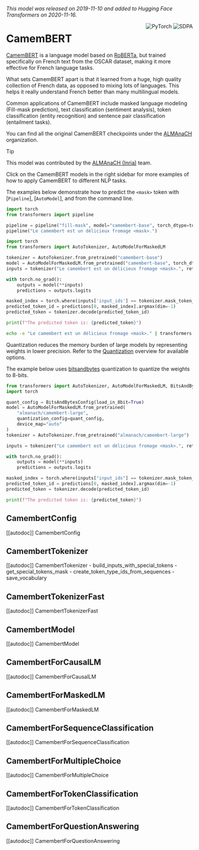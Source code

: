 <!--Copyright 2020 The HuggingFace Team. All rights reserved.

Licensed under the Apache License, Version 2.0 (the "License"); you may not use this file except in compliance with
the License. You may obtain a copy of the License at

http://www.apache.org/licenses/LICENSE-2.0

Unless required by applicable law or agreed to in writing, software distributed under the License is distributed on
an "AS IS" BASIS, WITHOUT WARRANTIES OR CONDITIONS OF ANY KIND, either express or implied. See the License for the
specific language governing permissions and limitations under the License.

⚠️ Note that this file is in Markdown but contain specific syntax for our doc-builder (similar to MDX) that may not be
rendered properly in your Markdown viewer.

-->
*This model was released on 2019-11-10 and added to Hugging Face Transformers on 2020-11-16.*

<div style="float: right;">
	<div class="flex flex-wrap space-x-1">
		<img alt="PyTorch" src="https://img.shields.io/badge/PyTorch-DE3412?style=flat&logo=pytorch&logoColor=white">
        <img alt="SDPA" src="https://img.shields.io/badge/SDPA-DE3412?style=flat&logo=pytorch&logoColor=white">
	</div>
</div>

# CamemBERT

[CamemBERT](https://huggingface.co/papers/1911.03894) is a language model based on [RoBERTa](./roberta), but trained specifically on French text from the OSCAR dataset, making it more effective for French language tasks.

What sets CamemBERT apart is that it learned from a huge, high quality collection of French data, as opposed to mixing lots of languages. This helps it really understand French better than many multilingual models.

Common applications of CamemBERT include masked language modeling (Fill-mask prediction), text classification (sentiment analysis), token classification (entity recognition) and sentence pair classification (entailment tasks).

You can find all the original CamemBERT checkpoints under the [ALMAnaCH](https://huggingface.co/almanach/models?search=camembert) organization.

> [!TIP]
> This model was contributed by the [ALMAnaCH (Inria)](https://huggingface.co/almanach) team.
>
> Click on the CamemBERT models in the right sidebar for more examples of how to apply CamemBERT to different NLP tasks.

The examples below demonstrate how to predict the `<mask>` token with [`Pipeline`], [`AutoModel`], and from the command line.

<hfoptions id="usage">

<hfoption id="Pipeline">

```python
import torch
from transformers import pipeline

pipeline = pipeline("fill-mask", model="camembert-base", torch_dtype=torch.float16, device=0)
pipeline("Le camembert est un délicieux fromage <mask>.")
```
</hfoption>

<hfoption id="AutoModel">

```python
import torch
from transformers import AutoTokenizer, AutoModelForMaskedLM

tokenizer = AutoTokenizer.from_pretrained("camembert-base")
model = AutoModelForMaskedLM.from_pretrained("camembert-base", torch_dtype="auto", device_map="auto", attn_implementation="sdpa")
inputs = tokenizer("Le camembert est un délicieux fromage <mask>.", return_tensors="pt").to("cuda")

with torch.no_grad():
    outputs = model(**inputs)
    predictions = outputs.logits

masked_index = torch.where(inputs['input_ids'] == tokenizer.mask_token_id)[1]
predicted_token_id = predictions[0, masked_index].argmax(dim=-1)
predicted_token = tokenizer.decode(predicted_token_id)

print(f"The predicted token is: {predicted_token}")
```
</hfoption>

<hfoption id="transformers CLI">

```bash
echo -e "Le camembert est un délicieux fromage <mask>." | transformers run --task fill-mask --model camembert-base --device 0
```

</hfoption>

</hfoptions>


Quantization reduces the memory burden of large models by representing weights in lower precision. Refer to the [Quantization](../quantization/overview) overview for available options.

The example below uses [bitsandbytes](../quantization/bitsandbytes) quantization to quantize the weights to 8-bits.

```python
from transformers import AutoTokenizer, AutoModelForMaskedLM, BitsAndBytesConfig
import torch

quant_config = BitsAndBytesConfig(load_in_8bit=True)
model = AutoModelForMaskedLM.from_pretrained(
    "almanach/camembert-large",
    quantization_config=quant_config,
    device_map="auto"
)
tokenizer = AutoTokenizer.from_pretrained("almanach/camembert-large")

inputs = tokenizer("Le camembert est un délicieux fromage <mask>.", return_tensors="pt").to("cuda")

with torch.no_grad():
    outputs = model(**inputs)
    predictions = outputs.logits

masked_index = torch.where(inputs["input_ids"] == tokenizer.mask_token_id)[1]
predicted_token_id = predictions[0, masked_index].argmax(dim=-1)
predicted_token = tokenizer.decode(predicted_token_id)

print(f"The predicted token is: {predicted_token}")
```

## CamembertConfig

[[autodoc]] CamembertConfig

## CamembertTokenizer

[[autodoc]] CamembertTokenizer
    - build_inputs_with_special_tokens
    - get_special_tokens_mask
    - create_token_type_ids_from_sequences
    - save_vocabulary

## CamembertTokenizerFast

[[autodoc]] CamembertTokenizerFast

## CamembertModel

[[autodoc]] CamembertModel

## CamembertForCausalLM

[[autodoc]] CamembertForCausalLM

## CamembertForMaskedLM

[[autodoc]] CamembertForMaskedLM

## CamembertForSequenceClassification

[[autodoc]] CamembertForSequenceClassification

## CamembertForMultipleChoice

[[autodoc]] CamembertForMultipleChoice

## CamembertForTokenClassification

[[autodoc]] CamembertForTokenClassification

## CamembertForQuestionAnswering

[[autodoc]] CamembertForQuestionAnswering
